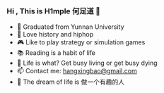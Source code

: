 ### Hi , This is H1mple 何足道 👋

- 🏫 Graduated from Yunnan University
- 🎵 Love history and hiphop
- 🎮 Like to play strategy or simulation games
- 📚 Reading is a habit of life
- 🗻 Life is what? Get busy living or get busy dying
- 📫 Contact me: hangxingbao@gmail.com
- 🚩 The dream of life is 做一个有趣的人

